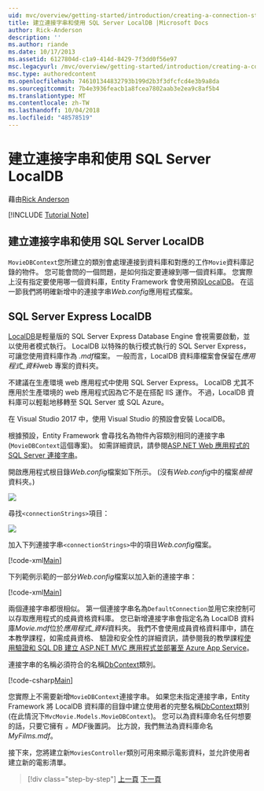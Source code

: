 ```yaml
---
uid: mvc/overview/getting-started/introduction/creating-a-connection-string
title: 建立連接字串和使用 SQL Server LocalDB |Microsoft Docs
author: Rick-Anderson
description: ''
ms.author: riande
ms.date: 10/17/2013
ms.assetid: 6127804d-c1a9-414d-8429-7f3dd0f56e97
msc.legacyurl: /mvc/overview/getting-started/introduction/creating-a-connection-string
msc.type: authoredcontent
ms.openlocfilehash: 746101344832793b199d2b3f3dfcfcd4e3b9a8da
ms.sourcegitcommit: 7b4e3936feacb1a8fcea7802aab3e2ea9c8af5b4
ms.translationtype: MT
ms.contentlocale: zh-TW
ms.lasthandoff: 10/04/2018
ms.locfileid: "48578519"
---
```

<a name="creating-a-connection-string-and-working-with-sql-server-localdb"></a>建立連接字串和使用 SQL Server LocalDB
====================
藉由[Rick Anderson]((https://twitter.com/RickAndMSFT))

[!INCLUDE [Tutorial Note](sample/code-location.md)]

## <a name="creating-a-connection-string-and-working-with-sql-server-localdb"></a>建立連接字串和使用 SQL Server LocalDB

`MovieDBContext`您所建立的類別會處理連接到資料庫和對應的工作`Movie`資料庫記錄的物件。 您可能會問的一個問題，是如何指定要連線到哪一個資料庫。 您實際上沒有指定要使用哪一個資料庫，Entity Framework 會使用預設[LocalDB](https://docs.microsoft.com/sql/database-engine/configure-windows/sql-server-2016-express-localdb)。 在這一節我們將明確新增中的連接字串*Web.config*應用程式檔案。

## <a name="sql-server-express-localdb"></a>SQL Server Express LocalDB

[LocalDB](https://docs.microsoft.com/sql/database-engine/configure-windows/sql-server-2016-express-localdb)是輕量版的 SQL Server Express Database Engine 會視需要啟動，並以使用者模式執行。 LocalDB 以特殊的執行模式執行的 SQL Server Express，可讓您使用資料庫作為 *.mdf*檔案。 一般而言，LocalDB 資料庫檔案會保留在*應用程式\_資料*web 專案的資料夾。

不建議在生產環境 web 應用程式中使用 SQL Server Express。 LocalDB 尤其不應用於生產環境的 web 應用程式因為它不是在搭配 IIS 運作。 不過，LocalDB 資料庫可以輕鬆地移轉至 SQL Server 或 SQL Azure。

在 Visual Studio 2017 中，使用 Visual Studio 的預設會安裝 LocalDB。

根據預設，Entity Framework 會尋找名為物件內容類別相同的連接字串 (`MovieDBContext`這個專案)。 如需詳細資訊，請參閱[ASP.NET Web 應用程式的 SQL Server 連接字串](https://msdn.microsoft.com/library/jj653752.aspx)。

開啟應用程式根目錄*Web.config*檔案如下所示。 (沒有*Web.config*中的檔案*檢視*資料夾。)

![](creating-a-connection-string/_static/image1.png)

尋找`<connectionStrings>`項目：

![](creating-a-connection-string/_static/image2.png)

加入下列連接字串`<connectionStrings>`中的項目*Web.config*檔案。

[!code-xml[Main](creating-a-connection-string/samples/sample1.xml)]

下列範例示範的一部分*Web.config*檔案以加入新的連接字串：

[!code-xml[Main](creating-a-connection-string/samples/sample2.xml)]

兩個連接字串都很相似。 第一個連接字串名為`DefaultConnection`並用它來控制可以存取應用程式的成員資格資料庫。 您已新增連接字串會指定名為 LocalDB 資料庫*Movie.mdf*位於*應用程式\_資料*資料夾。 我們不會使用成員資格資料庫中，請在本教學課程，如需成員資格、 驗證和安全性的詳細資訊，請參閱我的教學課程[使用驗證和 SQL DB 建立 ASP.NET MVC 應用程式並部署至 Azure App Service](https://docs.microsoft.com/aspnet/core/security/authorization/secure-data)。

連接字串的名稱必須符合的名稱[DbContext](https://msdn.microsoft.com/library/system.data.entity.dbcontext(v=vs.103).aspx)類別。

[!code-csharp[Main](creating-a-connection-string/samples/sample3.cs?highlight=15)]

您實際上不需要新增`MovieDBContext`連接字串。 如果您未指定連接字串，Entity Framework 將 LocalDB 資料庫的目錄中建立使用者的完整名稱[DbContext](https://msdn.microsoft.com/library/system.data.entity.dbcontext(v=vs.103).aspx)類別 (在此情況下`MvcMovie.Models.MovieDBContext`)。 您可以為資料庫命名任何想要的話，只要它擁有 *。MDF*後置詞。 比方說，我們無法為資料庫命名*MyFilms.mdf*。

接下來，您將建立新`MoviesController`類別可用來顯示電影資料，並允許使用者建立新的電影清單。

> [!div class="step-by-step"]
> [上一頁](adding-a-model.md)
> [下一頁](accessing-your-models-data-from-a-controller.md)
